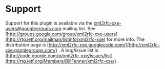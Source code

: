 # Support #

Support for this plugin is available via the xml2rfc-xxe-users@googlegroups.com mailing list. See [http://groups.google.com/group/xml2rfc-xxe-users](http://rtg.ietf.org/mailman/listinfo/xml2rfc-xxe) for more info. The distribution page is [http://xml2rfc-xxe.googlecode.com/](http://xml2rfc-xxe.googlegroups.com/) . A bug/issue list is [http://code.google.com/p/xml2rfc-xxe/issues/list](http://rtg.ietf.org/Members/BillFenner/xml2rfc-xxe/) .